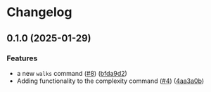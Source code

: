 # Changelog

## 0.1.0 (2025-01-29)


### Features

* a new `walks` command ([#8](https://github.com/CAST-genomics/panCT/issues/8)) ([bfda9d2](https://github.com/CAST-genomics/panCT/commit/bfda9d261c9d0839658261a6ec3a65e6468c2ece))
* Adding functionality to the complexity command ([#4](https://github.com/CAST-genomics/panCT/issues/4)) ([4aa3a0b](https://github.com/CAST-genomics/panCT/commit/4aa3a0b74688eabc7ccabaaf50aedb0ef6f5da20))
